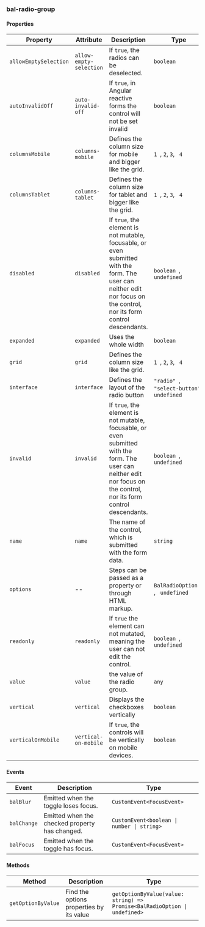 ### bal-radio-group
 
#### Properties

| Property              | Attribute               | Description                                                                                                                                                              | Type                                          | Default        |
| --------------------- | ----------------------- | ------------------------------------------------------------------------------------------------------------------------------------------------------------------------ | --------------------------------------------- | -------------- |
| `allowEmptySelection` | `allow-empty-selection` | If `true`, the radios can be deselected.                                                                                                                                 | `boolean`                                     | `false`        |
| `autoInvalidOff`      | `auto-invalid-off`      | If `true`, in Angular reactive forms the control will not be set invalid                                                                                                 | `boolean`                                     | `false`        |
| `columnsMobile`       | `columns-mobile`        | Defines the column size for mobile and bigger like the grid.                                                                                                             | `1 `, ` 2 `, ` 3 `, ` 4`                      | `1`            |
| `columnsTablet`       | `columns-tablet`        | Defines the column size for tablet and bigger like the grid.                                                                                                             | `1 `, ` 2 `, ` 3 `, ` 4`                      | `1`            |
| `disabled`            | `disabled`              | If `true`, the element is not mutable, focusable, or even submitted with the form. The user can neither edit nor focus on the control, nor its form control descendants. | `boolean `, ` undefined`                      | `undefined`    |
| `expanded`            | `expanded`              | Uses the whole width                                                                                                                                                     | `boolean`                                     | `false`        |
| `grid`                | `grid`                  | Defines the column size like the grid.                                                                                                                                   | `1 `, ` 2 `, ` 3 `, ` 4`                      | `1`            |
| `interface`           | `interface`             | Defines the layout of the radio button                                                                                                                                   | `"radio" `, ` "select-button" `, ` undefined` | `undefined`    |
| `invalid`             | `invalid`               | If `true`, the element is not mutable, focusable, or even submitted with the form. The user can neither edit nor focus on the control, nor its form control descendants. | `boolean `, ` undefined`                      | `undefined`    |
| `name`                | `name`                  | The name of the control, which is submitted with the form data.                                                                                                          | `string`                                      | `this.inputId` |
| `options`             | --                      | Steps can be passed as a property or through HTML markup.                                                                                                                | `BalRadioOption[] `, ` undefined`             | `undefined`    |
| `readonly`            | `readonly`              | If `true` the element can not mutated, meaning the user can not edit the control.                                                                                        | `boolean `, ` undefined`                      | `undefined`    |
| `value`               | `value`                 | the value of the radio group.                                                                                                                                            | `any`                                         | `undefined`    |
| `vertical`            | `vertical`              | Displays the checkboxes vertically                                                                                                                                       | `boolean`                                     | `false`        |
| `verticalOnMobile`    | `vertical-on-mobile`    | If `true`, the controls will be vertically on mobile devices.                                                                                                            | `boolean`                                     | `false`        |


#### Events

| Event       | Description                                    | Type                                       |
| ----------- | ---------------------------------------------- | ------------------------------------------ |
| `balBlur`   | Emitted when the toggle loses focus.           | `CustomEvent<FocusEvent>`                  |
| `balChange` | Emitted when the checked property has changed. | `CustomEvent<boolean \| number \| string>` |
| `balFocus`  | Emitted when the toggle has focus.             | `CustomEvent<FocusEvent>`                  |


#### Methods

| Method             | Description                              | Type                                                                      |
| ------------------ | ---------------------------------------- | ------------------------------------------------------------------------- |
| `getOptionByValue` | Find the options properties by its value | `getOptionByValue(value: string) => Promise<BalRadioOption \| undefined>` |
 